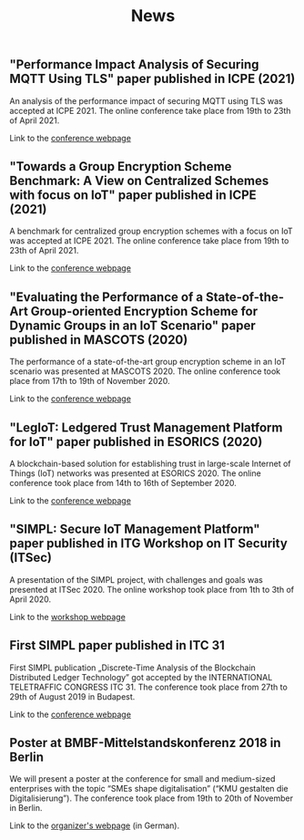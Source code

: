 ﻿---
layout: page
title: News
permalink: /news/
position: 10
---


## "Performance Impact Analysis of Securing MQTT Using TLS" paper published in ICPE (2021)
An analysis of the performance impact of securing MQTT using TLS was accepted at ICPE 2021.
The online conference take place from 19th to 23th of April 2021.

Link to the [conference webpage](https://icpe2021.spec.org/)

## "Towards a Group Encryption Scheme Benchmark: A View on Centralized Schemes with focus on IoT" paper published in ICPE (2021)
A benchmark for centralized group encryption schemes with a focus on IoT was accepted at ICPE 2021.
The online conference take place from 19th to 23th of April 2021.

Link to the [conference webpage](https://icpe2021.spec.org/)

## "Evaluating the Performance of a State-of-the-Art Group-oriented Encryption Scheme for Dynamic Groups in an IoT Scenario" paper published in MASCOTS (2020)
The performance of a state-of-the-art group encryption scheme in an IoT scenario was presented at MASCOTS 2020.
The online conference took place from 17th to 19th of November 2020.

Link to the [conference webpage](https://mascots.iitis.pl/)

## "LegIoT: Ledgered Trust Management Platform for IoT" paper published in ESORICS (2020)
A blockchain-based solution for establishing trust in large-scale Internet of Things (IoT) networks was presented at ESORICS 2020.
The online conference took place from 14th to 16th of September 2020.

Link to the [conference webpage](https://www.surrey.ac.uk/esorics-2020)

## "SIMPL: Secure IoT Management Platform" paper published in ITG Workshop on IT Security (ITSec)
A presentation of the SIMPL project, with challenges and goals was presented at ITSec 2020.
The online workshop took place from 1th to 3th of April 2020.

Link to the [workshop webpage](https://uni-tuebingen.de/fakultaeten/mathematisch-naturwissenschaftliche-fakultaet/fachbereiche/informatik/lehrstuehle/kommunikationsnetze/itg-itsec/2020/)

## First SIMPL paper published in  ITC 31
First SIMPL publication „Discrete-Time Analysis of the Blockchain Distributed Ledger Technology” got accepted by the INTERNATIONAL TELETRAFFIC CONGRESS ITC 31.
The conference took place from 27th to 29th of August 2019 in Budapest.

Link to the [conference webpage]( https://itc31.org/)

## Poster at BMBF-Mittelstandskonferenz 2018 in Berlin
We will present a poster at the conference for small and medium-sized enterprises with the topic “SMEs shape digitalisation” (“KMU gestalten die Digitalisierung”).
The conference took place from 19th to 20th of November in Berlin.

Link to the [organizer's webpage](https://www.softwaresysteme.pt-dlr.de/de/mittelstandskonferenz-2018.php) (in German).
